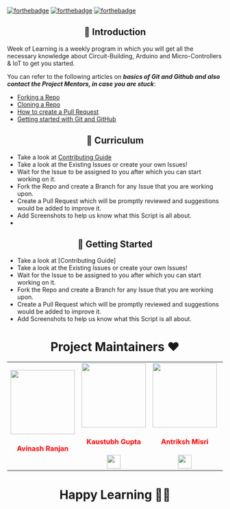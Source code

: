 

[![forthebadge](https://forthebadge.com/images/badges/built-by-developers.svg)](https://forthebadge.com)
[![forthebadge](https://forthebadge.com/images/badges/built-with-love.svg)](https://forthebadge.com)
[![forthebadge](https://forthebadge.com/images/badges/built-with-swag.svg)](https://forthebadge.com)


<h2 align=center> 📑 Introduction </h2>
Week of Learning is a weekly program in which you will get all the necessary knowledge
about Circuit-Building, Arduino and Micro-Controllers & IoT to get you started.


You can refer to the following articles on **_basics of Git and Github and also contact the Project Mentors, in case you are stuck_**:

- [Forking a Repo](https://help.github.com/en/github/getting-started-with-github/fork-a-repo)
- [Cloning a Repo](https://help.github.com/en/desktop/contributing-to-projects/creating-a-pull-request)
- [How to create a Pull Request](https://opensource.com/article/19/7/create-pull-request-github)
- [Getting started with Git and GitHub](https://towardsdatascience.com/getting-started-with-git-and-github-6fcd0f2d4ac6)



<h2 align=center> 📝 Curriculum </h2>  

- Take a look at [Contributing Guide](https://github.com/avinashkranjan/Amazing-Python-Scripts/blob/master/CONTRIBUTING.md)
- Take a look at the Existing Issues or create your own Issues!
- Wait for the Issue to be assigned to you after which you can start working on it.
- Fork the Repo and create a Branch for any Issue that you are working upon.
- Create a Pull Request which will be promptly reviewed and suggestions would be added to improve it.
- Add Screenshots to help us know what this Script is all about. 
- 

<h2 align=center> 📝 Getting Started </h2>  

- Take a look at [Contributing Guide]
- Take a look at the Existing Issues or create your own Issues!
- Wait for the Issue to be assigned to you after which you can start working on it.
- Fork the Repo and create a Branch for any Issue that you are working upon.
- Create a Pull Request which will be promptly reviewed and suggestions would be added to improve it.
- Add Screenshots to help us know what this Script is all about.
<h1 align=center> Project Maintainers ❤️ </h1>
<table>
<tr>
<td align="center"><a href="https://github.com/avinashkranjan"><img src="https://user-images.githubusercontent.com/55796944/95675026-dab07580-0bd1-11eb-93e2-1cb1de8acf38.png" width=150px height=150px /></a></br> <h4 style="color:red;">Avinash Ranjan</h4>
<a href="https://www.linkedin.com/in/avinashkranjan/"></a></td>

<td align="center" ><a href="https://github.com/kaustubhgupta"><img src="https://user-images.githubusercontent.com/55796944/119778028-95348480-bee4-11eb-86b2-0ba065316e5f.jpg" width=150px height=150px /></a></br> <h4 style="color:red;">Kaustubh Gupta</h4>
<a href="https://www.linkedin.com/in/kaustubh-gupta/"><img src="https://mpng.subpng.com/20180324/vhe/kisspng-linkedin-computer-icons-logo-social-networking-ser-facebook-5ab6ebfe5f5397.2333748215219374063905.jpg" width="32px" height="32px"></a></td>

<td align="center"><a href="https://github.com/antrikshmisri"><img src="https://user-images.githubusercontent.com/55796944/119777909-72a26b80-bee4-11eb-829d-e5baa76bdb75.jpg" width=150px height=150px /></a></br> <h4 style="color:red;">Antriksh Misri</h4>
<a href="https://www.linkedin.com/in/antriksh-misri-b631361a1/"><img src="https://mpng.subpng.com/20180324/vhe/kisspng-linkedin-computer-icons-logo-social-networking-ser-facebook-5ab6ebfe5f5397.2333748215219374063905.jpg" width="32px" height="32px"></a></td>

<td align="center"><a href="https://github.com/santushtisharma10"><img src="https://user-images.githubusercontent.com/55796944/119778363-0c6a1880-bee5-11eb-9929-f74661ff38f5.jpg" width=150px height=150px /></a></br> <h4 style="color:red;">Santushti Sharma</h4>
<a href="https://www.linkedin.com/in/santushti-sharma-9b65a6192/"><img src="https://mpng.subpng.com/20180324/vhe/kisspng-linkedin-computer-icons-logo-social-networking-ser-facebook-5ab6ebfe5f5397.2333748215219374063905.jpg" width="32px" height="32px"></a></td>

<td align="center"><a href="https://github.com/Kushal997-das"><img src="https://user-images.githubusercontent.com/55796944/119778722-7b477180-bee5-11eb-9c20-172a31199dd3.jpg" width=150px height=150px /></a></br> <h4 style="color:red;">Kushal Das</h4> <a href="https://www.linkedin.com/in/kushal-das-7337421a9/"><img src="https://mpng.subpng.com/20180324/vhe/kisspng-linkedin-computer-icons-logo-social-networking-ser-facebook-5ab6ebfe5f5397.2333748215219374063905.jpg" width="32px" height="32px"></a></td>

</tr>
</table>


<h1 align=center>Happy Learning 👨‍💻 </h1>
